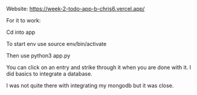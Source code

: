 Website: https://week-2-todo-app-b-chris6.vercel.app/

For it to work:

Cd into app

To start env use source env/bin/activate

Then use python3 app.py



You can click on an entry and strike through it when you are done with it.
I did basics to integrate a database.

I was not quite there with integrating my mongodb but it was close. 